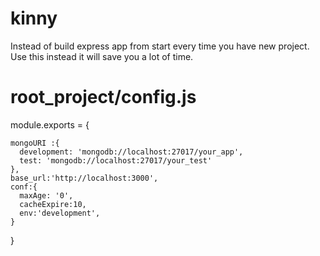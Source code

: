 # kinny
Instead of build express app from start every time you have new project. Use this instead it will save you a lot of time.
# root_project/config.js
module.exports = {

    mongoURI :{
      development: 'mongodb://localhost:27017/your_app',
      test: 'mongodb://localhost:27017/your_test'
    },
    base_url:'http://localhost:3000',
    conf:{
      maxAge: '0',
      cacheExpire:10,
      env:'development',
    }
  }

